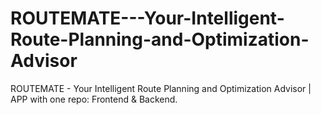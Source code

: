 # ROUTEMATE---Your-Intelligent-Route-Planning-and-Optimization-Advisor
 ROUTEMATE - Your Intelligent Route Planning and Optimization Advisor | APP with one repo: Frontend & Backend.
